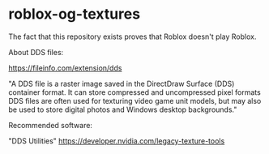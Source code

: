 # roblox-og-textures
The fact that this repository exists proves that Roblox doesn't play Roblox.

About DDS files:

https://fileinfo.com/extension/dds

"A DDS file is a raster image saved in the DirectDraw Surface (DDS) container format. It can store compressed and uncompressed pixel formats DDS files are often used for texturing video game unit models, but may also be used to store digital photos and Windows desktop backgrounds."

Recommended software:

"DDS Utilities"
https://developer.nvidia.com/legacy-texture-tools
